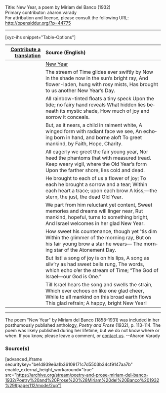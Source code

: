 <html>
<head></head>
<body>
Title: New Year, a poem by Miriam del Banco (1932)<br />
Primary contributor: aharon.varady<br />
For attribution and license, please consult the following URL: <a href="http://opensiddur.org/?p=44775">http://opensiddur.org/?p=44775</a>
<p />
<hr />

[xyz-ihs snippet="Table-Options"]<table style="margin-left: auto; margin-right: auto;" class="draggable">
<thead><tr><th id="x" style="text-align: right;"><a href="/translate/" target="_blank" rel="noopener">Contribute a translation</a></th><th style="text-align: left;">Source (English)</th></tr></thead>
<tbody>
<tr><td style="vertical-align:top;">
<div class="liturgy" lang="he" style="text-align: right;">

</div></td>

<td style="vertical-align:top;">
<div class="english" lang="en" style="text-align: left;">
<u>New Year</u>
</div></td></tr>


<tr><td style="vertical-align:top;">
<div class="liturgy" lang="he" style="text-align: right;">

</div></td>

<td style="vertical-align:top;">
<div class="english" lang="en" style="text-align: left;">
The stream of Time glides ever swiftly by 
Now in the shade now in the sun’s bright ray, 
And flower-laden, hung with rosy mists, 
Has brought to us another New Year’s Day. 
</div></td></tr>


<tr><td style="vertical-align:top;">
<div class="liturgy" lang="he" style="text-align: right;">

</div></td>

<td style="vertical-align:top;">
<div class="english" lang="en" style="text-align: left;">
All rainbow-tinted floats a tiny speck 
Upon the tide; no fairy hand reveals 
What hidden lies beneath its mystic shade, 
How much of joy and sorrow it conceals. 
</div></td></tr>


<tr><td style="vertical-align:top;">
<div class="liturgy" lang="he" style="text-align: right;">

</div></td>

<td style="vertical-align:top;">
<div class="english" lang="en" style="text-align: left;">
But, as it nears, a child in raiment white, 
A winged form with radiant face we see, 
An echoing born in hand, and borne aloft 
To greet mankind, by Faith, Hope, Charity. 
</div></td></tr>


<tr><td style="vertical-align:top;">
<div class="liturgy" lang="he" style="text-align: right;">

</div></td>

<td style="vertical-align:top;">
<div class="english" lang="en" style="text-align: left;">
All eagerly we greet the fair young year, 
Nor heed the phantoms that with measured tread. 
Keep weary vigil, where the Old Year’s form 
Upon the farther shore, lies cold and dead. 
</div></td></tr>


<tr><td style="vertical-align:top;">
<div class="liturgy" lang="he" style="text-align: right;">

</div></td>

<td style="vertical-align:top;">
<div class="english" lang="en" style="text-align: left;">
He brought to each of us a flower of joy; 
To each he brought a sorrow and a tear; 
Within each heart a trace; upon each brow 
A kiss;—the stern, the just, the dead Old Year. 
</div></td></tr>


<tr><td style="vertical-align:top;">
<div class="liturgy" lang="he" style="text-align: right;">

</div></td>

<td style="vertical-align:top;">
<div class="english" lang="en" style="text-align: left;">
We part from him reluctant yet content, 
Sweet memories and dreams will linger near, 
Rut mankind, hopeful, turns to something bright, 
And Israel welcomes in her glad New Year. 
</div></td></tr>


<tr><td style="vertical-align:top;">
<div class="liturgy" lang="he" style="text-align: right;">

</div></td>

<td style="vertical-align:top;">
<div class="english" lang="en" style="text-align: left;">
How sweet his countenance, though yet 'tis dim 
Within the glimmer of the morning ray, 
But on his fair young brow a star he wears— 
The morning star of the Atonement Day. 
</div></td></tr>


<tr><td style="vertical-align:top;">
<div class="liturgy" lang="he" style="text-align: right;">

</div></td>

<td style="vertical-align:top;">
<div class="english" lang="en" style="text-align: left;">
But list! a song of joy is on his lips, 
A song as silv’ry as had sweet bells rung, 
The words, which echo o’er the stream of Time; 
“The God of Israel—our God is One.” 
</div></td></tr>


<tr><td style="vertical-align:top;">
<div class="liturgy" lang="he" style="text-align: right;">

</div></td>

<td style="vertical-align:top;">
<div class="english" lang="en" style="text-align: left;">
Till Israel hears the song and swells the strain, 
Which ever echoes on like one glad cheer, 
While to all mankind on this broad earth flows 
This glad refrain; A happy, bright New Year! 
</div></td></tr>
</tbody></table>

<hr />

The poem "New Year" by Miriam del Banco (1858-1931) was included in her posthumously published anthology, <em>Poetry and Prose</em> (1932), p. 113-114. The poem was likely published during her lifetime, but we do not know where or when. If you know, please leave a comment, or <a href="/contact/">contact us</a>. --Aharon Varady

<h3>Source(s)</h3>

[advanced_iframe securitykey="be1d939e6a1b36109171c7d5503b34cf9147aa7b" enable_external_height_workaround="true" src="https://archive.org/stream/poetry-and-prose-miriam-del-banco-1932/Poetry%20and%20Prose%20%28Miriam%20del%20Banco%201932%29#page/112/mode/2up"]

&nbsp;
</body>
</html>